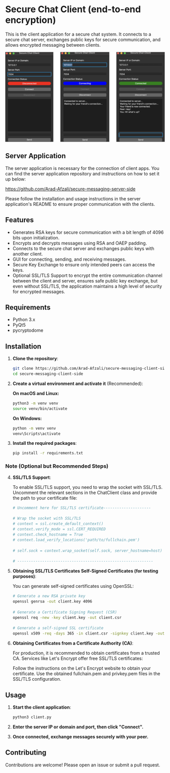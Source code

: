# Secure Chat Client (end-to-end encryption)

This is the client application for a secure chat system. It connects to a secure chat server, exchanges public keys for secure communication, and allows encrypted messaging between clients.

![alt text](<ss.png>)

## Server Application

The server application is necessary for the connection of client apps. You can find the server application repository and instructions on how to set it up below:

https://github.com/Arad-Afzali/secure-messaging-server-side

Please follow the installation and usage instructions in the server application's README to ensure proper communication with the clients.

## Features

- Generates RSA keys for secure communication with a bit length of 4096 bits upon initialization.
- Encrypts and decrypts messages using RSA and OAEP padding.
- Connects to the secure chat server and exchanges public keys with another client.
- GUI for connecting, sending, and receiving messages.
- Secure Key Exchange to ensure only intended peers can access the keys.
- Optional SSL/TLS Support to encrypt the entire communication channel between the client and server, ensures safe public   key exchange, but even without SSL/TLS, the application maintains a high level of security for encrypted messages.

## Requirements

- Python 3.x
- PyQt5
- pycryptodome

## Installation

1. **Clone the repository**:

    ```bash
    git clone https://github.com/Arad-Afzali/secure-messaging-client-side.git
    cd secure-messaging-client-side
    ```

2. **Create a virtual environment and activate it** (Recommended):

    **On macOS and Linux:**
    ```bash
    python3 -m venv venv
    source venv/bin/activate
    ```

    **On Windows:**
    ```bash
    python -m venv venv
    venv\Scripts\activate
    ```

3. **Install the required packages**:

    ```bash
    pip install -r requirements.txt
    ```

### Note (Optional but Recommended Steps)

4. **SSL/TLS Support**:

    To enable SSL/TLS support, you need to wrap the socket with SSL/TLS. Uncomment the relevant sections in the ChatClient class and provide the path to your certificate file:

    ```bash
    # Uncomment here for SSL/TLS certificate---------------------

    # Wrap the socket with SSL/TLS
    # context = ssl.create_default_context()
    # context.verify_mode = ssl.CERT_REQUIRED
    # context.check_hostname = True 
    # context.load_verify_locations('path/to/fullchain.pem')

    # self.sock = context.wrap_socket(self.sock, server_hostname=host)

    # ------------------------------------------------------------
    ```
5. **Obtaining SSL/TLS Certificates Self-Signed Certificates (for testing purposes)**:

    You can generate self-signed certificates using OpenSSL:
    
    ```bash
    # Generate a new RSA private key
    openssl genrsa -out client.key 4096

    # Generate a Certificate Signing Request (CSR)
    openssl req -new -key client.key -out client.csr

    # Generate a self-signed SSL certificate
    openssl x509 -req -days 365 -in client.csr -signkey client.key -out client.crt
    ```

6. **Obtaining Certificates from a Certificate Authority (CA)**:

    For production, it is recommended to obtain certificates from a trusted CA. Services like Let's Encrypt offer free SSL/TLS certificates:

    Follow the instructions on the Let's Encrypt website to obtain your certificate.
    Use the obtained fullchain.pem and privkey.pem files in the SSL/TLS configuration.

## Usage

1. **Start the client application**:
    ```bash
    python3 client.py
    ```
2. **Enter the server IP or domain and port, then click "Connect".**

3. **Once connected, exchange messages securely with your peer.**



## Contributing
Contributions are welcome! Please open an issue or submit a pull request.
